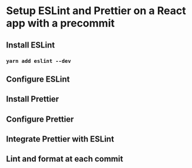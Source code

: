 # Setup ESLint and Prettier on a React app with a precommit

## Install ESLint

### `yarn add eslint --dev`

## Configure ESLint

## Install Prettier

## Configure Prettier

## Integrate Prettier with ESLint

## Lint and format at each commit
